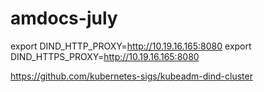 # amdocs-july

export DIND_HTTP_PROXY=http://10.19.16.165:8080
export DIND_HTTPS_PROXY=http://10.19.16.165:8080

https://github.com/kubernetes-sigs/kubeadm-dind-cluster
